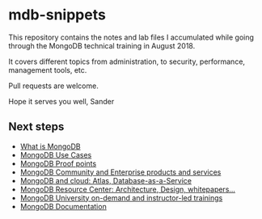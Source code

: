 # mdb-snippets

This repository contains the notes and lab files I accumulated while going through the MongoDB technical training in August 2018.

It covers different topics from administration, to security, performance, management tools, etc.

Pull requests are welcome.

Hope it serves you well,
Sander

## Next steps

- [What is MongoDB](https://www.mongodb.com/what-is-mongodb)
- [MongoDB Use Cases](https://www.mongodb.com/use-cases)
- [MongoDB Proof points](https://www.mongodb.com/who-uses-mongodb)
- [MongoDB Community and Enterprise products and services](https://www.mongodb.com/products/overview)
- [MongoDB and cloud: Atlas, Database-as-a-Service](https://www.mongodb.com/cloud)
- [MongoDB Resource Center: Architecture, Design, whitepapers...](https://www.mongodb.com/resource-center)
- [MongoDB University on-demand and instructor-led trainings](https://university.mongodb.com/)
- [MongoDB Documentation](https://docs.mongodb.com/)
